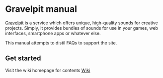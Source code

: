 Gravelpit manual
==============

[Gravelpit](http://www.gravelpit.co) is a service which offers unique, high-quality sounds for creative projects. Simply, it provides bundles of sounds for use in your games, web interfaces, smartphone apps or whatever else. 

This manual attempts to distil FAQs to support the site.

## Get started
Visit the wiki homepage for contents
[Wiki](https://github.com/devmoran/gravelpit/wiki)



